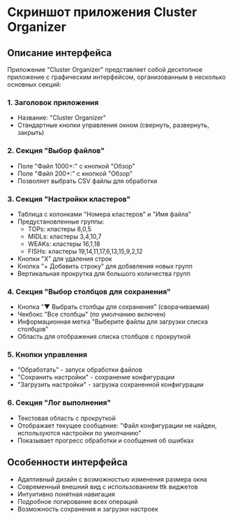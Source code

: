 # Скриншот приложения Cluster Organizer

## Описание интерфейса

Приложение "Cluster Organizer" представляет собой десктопное приложение с графическим интерфейсом, организованным в несколько основных секций:

### 1. Заголовок приложения
- Название: "Cluster Organizer"
- Стандартные кнопки управления окном (свернуть, развернуть, закрыть)

### 2. Секция "Выбор файлов"
- Поле "Файл 1000+:" с кнопкой "Обзор"
- Поле "Файл 200+:" с кнопкой "Обзор"
- Позволяет выбрать CSV файлы для обработки

### 3. Секция "Настройки кластеров"
- Таблица с колонками "Номера кластеров" и "Имя файла"
- Предустановленные группы:
  - TOPs: кластеры 8,0,5
  - MIDLs: кластеры 3,4,10,7
  - WEAKs: кластеры 16,1,18
  - FISHs: кластеры 19,14,11,17,6,13,15,9,2,12
- Кнопки "X" для удаления строк
- Кнопка "+ Добавить строку" для добавления новых групп
- Вертикальная прокрутка для большого количества групп

### 4. Секция "Выбор столбцов для сохранения"
- Кнопка "▼ Выбрать столбцы для сохранения" (сворачиваемая)
- Чекбокс "Все столбцы" (по умолчанию включен)
- Информационная метка "Выберите файлы для загрузки списка столбцов"
- Область для отображения списка столбцов с прокруткой

### 5. Кнопки управления
- "Обработать" - запуск обработки файлов
- "Сохранить настройки" - сохранение конфигурации
- "Загрузить настройки" - загрузка сохраненной конфигурации

### 6. Секция "Лог выполнения"
- Текстовая область с прокруткой
- Отображает текущее сообщение: "Файл конфигурации не найден, используются настройки по умолчанию"
- Показывает прогресс обработки и сообщения об ошибках

## Особенности интерфейса
- Адаптивный дизайн с возможностью изменения размера окна
- Современный внешний вид с использованием ttk виджетов
- Интуитивно понятная навигация
- Подробное логирование всех операций
- Возможность сохранения и загрузки настроек
